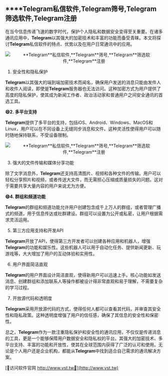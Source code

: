 ## ****Telegram**私信软件,**Telegram**筛号,**Telegram**筛选软件,**Telegram**注册**

在当今信息传递飞速的数字时代，保护个人隐私和数据安全变得至关重要。在诸多通讯应用中，**Telegram**以其强大的加密技术和丰富的功能而备受青睐。本文将探讨**Telegram**私信软件的特点、优势以及在用户日常通讯中的应用。

 <center><img src="https://vst.tw/MP4/tuiguang/png/8.png" alt="**Telegram**私信软件,**Telegram**筛号,**Telegram**筛选软件,**Telegram**注册"></center>

1. 安全性和隐私保护

**Telegram**以其强大的端到端加密技术而闻名，确保用户发送的消息只能由发件人和收件人阅读，即使是**Telegram**服务器也无法访问。这种加密方式为用户提供了高度的隐私保护，使其成为新闻工作者、政治活动家和普通用户之间安全通讯的首选工具。

**😄2. 多平台支持**

**Telegram**提供了多平台的支持，包括iOS、Android、Windows、MacOS和Linux，用户可以在不同设备上无缝同步消息和文件。这种灵活性使得用户可以随时随地保持联系，不受设备限制。

 <center><img src="https://vst.tw/MP4/tuiguang/png/0.png" alt="**Telegram**私信软件,**Telegram**筛号,**Telegram**筛选软件,**Telegram**注册"></center>

3. 强大的文件传输和媒体分享功能

除了文字消息外，**Telegram**还支持高清图片、视频和各种文件的传输。用户可以轻松分享照片和视频，或者传送大文件，而无需担心压缩或质量损失的问题。这对于需要共享大量内容的用户来说尤为方便。

**😄4. 群组和频道功能**

**Telegram**的群组和频道功能允许用户创建包含成千上万人的群组，或者管理广播式的频道，用于信息传达或社群建设。群组可以设置为公开或私密，让用户根据需求灵活运用。

5. 第三方应用支持和开发API

**Telegram**开放了API，使得第三方开发者可以创建各种应用和机器人，增强**Telegram**的功能和娱乐性。这些机器人可以用于自动化任务、提供新闻更新、玩游戏等，大大增加了用户的互动体验和实用性。

6. 用户界面简洁直观

**Telegram**的用户界面设计简洁直观，使得新用户可以迅速上手。核心功能如发送消息、创建群组和添加联系人等操作都被设计得非常直观和易于理解，不需要复杂的学习过程。

7. 开放源代码和透明度

**Telegram**采用开放源代码的方式，使得任何人都可以查看其代码，并审查其安全性和隐私政策。这种透明度增强了用户的信任感，确保了其信息的安全性和保密性。

总之，**Telegram**作为一款注重隐私保护和安全性的通讯应用，不仅仅是传递消息的工具，更是一个能够保障用户数据安全和隐私权的平台。其强大的加密技术、多平台支持、丰富的功能和开放性，使其在全球范围内获得了广泛的认可和使用。无论是个人用户还是企业机构，都能从**Telegram**中找到适合自己需求的通讯解决方案。


[👻访问软件官网 http://www.vst.tw👻](http://www.vst.tw)

